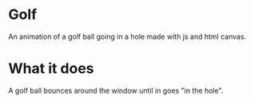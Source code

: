 # Golf
An animation of a golf ball going in a hole made with js and html canvas.

# What it does
A golf ball bounces around the window until in goes "in the hole".
